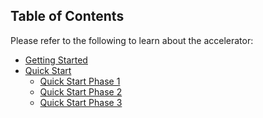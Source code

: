 <!-- markdownlint-disable first-line-h1 -->
## Table of Contents

Please refer to the following to learn about the accelerator:

- [Getting Started][wiki_getting_started]
- [Quick Start][wiki_quick_start]
    - [Quick Start Phase 1][wiki_quick_start_phase_1]
    - [Quick Start Phase 2][wiki_quick_start_phase_2]
    - [Quick Start Phase 3][wiki_quick_start_phase_3]


 [//]: # (************************)
 [//]: # (INSERT LINK LABELS BELOW)
 [//]: # (************************)

[wiki_getting_started]:               %5BUser-Guide%5D-Getting-Started "Wiki - Getting Started"
[wiki_quick_start]:                   %5BUser-Guide%5D-Quick-Start "Wiki - Quick Start"
[wiki_quick_start_phase_1]:           %5BUser-Guide%5D-Quick-Start-Phase-1 "Wiki - Quick Start - Phase 1"
[wiki_quick_start_phase_2]:           %5BUser-Guide%5D-Quick-Start-Phase-2 "Wiki - Quick Start - Phase 2"
[wiki_quick_start_phase_3]:           %5BUser-Guide%5D-Quick-Start-Phase-3 "Wiki - Quick Start - Phase 3"
